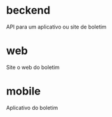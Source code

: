# beckend
API para um aplicativo ou site de boletim

# web
Site o web do boletim

# mobile
Aplicativo do boletim